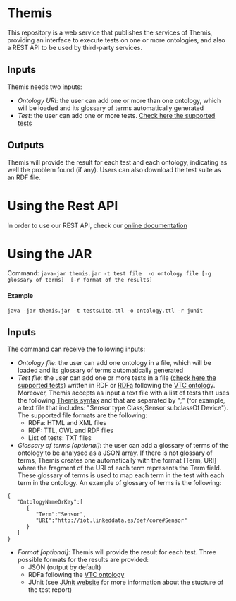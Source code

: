 # Themis 

This repository is a web service that publishes the services of Themis, providing an interface to execute tests on one or more ontologies, and also a REST API to be used by third-party services.

## Inputs
Themis needs two inputs:
* *Ontology URI*: the user can add one or more than one ontology, which will be loaded and its glossary of terms automatically generated
* *Test*: the user can add one or more tests. [Check here the supported tests](http://themis.linkeddata.es/tests-info.html)


## Outputs
Themis will provide the result for each test and each ontology, indicating as well the problem found (if any). Users can also download the test suite as an RDF file.

# Using the Rest API
In order to use our REST API, check our [online documentation](http://themis.linkeddata.es/swagger-ui/index.html) 

# Using the JAR 
Command:  `java-jar themis.jar -t test file  -o ontology file [-g glossary of terms]  [-r format of the results]`

#### Example
 `java -jar themis.jar -t testsuite.ttl -o ontology.ttl -r junit`


## Inputs
The command can receive the following inputs:
* *Ontology file*: the user can add one ontology in a file, which will be loaded and its glossary of terms automatically generated
* *Test file*: the user can add one or more tests in a file ([check here the supported tests](http://themis.linkeddata.es/tests-info.html))  written in RDF or [RDFa](https://www.w3.org/TR/rdfa-primer/) following the [VTC ontology](https://w3id.org/def/vtc#).  Moreover, Themis accepts as input a text file with a list of tests that uses the following  [Themis syntax](http://themis.linkeddata.es/tests-info.html) and that are separated by ";" (for example, a text file that includes: "Sensor type Class;Sensor subclassOf Device"). The supported file formats are the following:
  * RDFa: HTML and XML files
  * RDF: TTL, OWL and RDF files
  * List of tests: TXT files
* *Glossary of terms [optional]*: the user can add a glossary of terms of the ontology to be analysed as a JSON array. If there is not glossary of terms, Themis creates one automatically with the format [Term, URI] where the fragment of the URI of each term represents the Term field. These glossary of terms is used to map each term in the test with each term in the ontology. An example of glossary of terms is the following: 

```
{
   "OntologyNameOrKey":[
      {
         "Term":"Sensor",
         "URI":"http://iot.linkeddata.es/def/core#Sensor"
      }
   ]
}
```

* *Format [optional]*: Themis will provide the result for each test. Three possible formats for the results are provided:
  * JSON (output by default)
  * RDFa following the  [VTC ontology](https://w3id.org/def/vtc#)
  * JUnit (see [JUnit website](https://junit.org/junit4/) for more information about the stucture of the test report)
